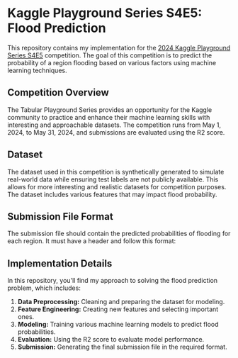 # Kaggle Playground Series S4E5: Flood Prediction

This repository contains my implementation for the [2024 Kaggle Playground Series S4E5](https://kaggle.com/competitions/playground-series-s4e5) competition. The goal of this competition is to predict the probability of a region flooding based on various factors using machine learning techniques.

## Competition Overview

The Tabular Playground Series provides an opportunity for the Kaggle community to practice and enhance their machine learning skills with interesting and approachable datasets. The competition runs from May 1, 2024, to May 31, 2024, and submissions are evaluated using the R2 score.

## Dataset

The dataset used in this competition is synthetically generated to simulate real-world data while ensuring test labels are not publicly available. This allows for more interesting and realistic datasets for competition purposes. The dataset includes various features that may impact flood probability.

## Submission File Format

The submission file should contain the predicted probabilities of flooding for each region. It must have a header and follow this format:

## Implementation Details

In this repository, you'll find my approach to solving the flood prediction problem, which includes:

1. **Data Preprocessing:** Cleaning and preparing the dataset for modeling.
2. **Feature Engineering:** Creating new features and selecting important ones.
3. **Modeling:** Training various machine learning models to predict flood probabilities.
4. **Evaluation:** Using the R2 score to evaluate model performance.
5. **Submission:** Generating the final submission file in the required format.
